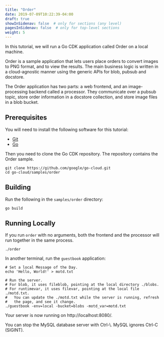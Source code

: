 ```yaml
---
title: "Order"
date: 2019-07-09T10:22:39-04:00
draft: true
showInSidenav: false  # only for sections (any level)
pagesInSidenav: false  # only for top-level sections
weight: 5
---
```


In this tutorial, we will run a Go CDK application called Order
on a local machine.

<!--more-->

Order is a sample application that lets users place orders to convert images to
PNG format, and to view the results. The main business logic is written in a
cloud-agnostic manner using the generic APIs for blob, pubsub and docstore.

The Order application has two parts: a web frontend, and an image-processing
backend called a processor. They communicate over a pubsub topic, store order
information in a docstore collection, and store image files in a blob bucket.

## Prerequisites

You will need to install the following software for this tutorial:

-   [Git](https://git-scm.com/)
-   [Go](https://golang.org/doc/install)

Then you need to clone the Go CDK repository. The
repository contains the Order sample.

```shell
git clone https://github.com/google/go-cloud.git
cd go-cloud/samples/order
```

## Building

Run the following in the `samples/order` directory:

```shell
go build
```

## Running Locally


If you run `order` with no arguments, both the frontend and the processor will
run together in the same process. 

```shell
./order
```



In another terminal, run the `guestbook` application:

```shell
# Set a local Message of the Day.
echo 'Hello, World!' > motd.txt

# Run the server.
# For blob, it uses fileblob, pointing at the local directory ./blobs.
# For runtimevar, it uses filevar, pointing at the local file ./motd.txt.
#   You can update the ./motd.txt while the server is running, refresh
#   the page, and see it change.
./guestbook -env=local -bucket=blobs -motd_var=motd.txt
```

Your server is now running on http://localhost:8080/.

You can stop the MySQL database server with Ctrl-\\. MySQL ignores Ctrl-C
(SIGINT).

